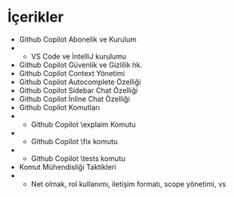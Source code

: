 # İçerikler 

- Github Copilot Abonelik ve Kurulum
- - VS Code ve İntelliJ kurulumu
- Github Copilot Güvenlik ve Gizlilik hk.
- Github Copilot Context Yönetimi
- Github Copilot Autocomplete Özelliği
- Github Copilot Sidebar Chat Özelliği
- Github Copilot İnline Chat Özelliği
- Github Copilot Komutları
- - Github Copilot \explaim Komutu
- - Github Copilot \fix komutu
- - Github Copilot \tests komutu
- Komut Mühendisliği Taktikleri
- - Net olmak, rol kullanımı, iletişim formatı, scope yönetimi, vs